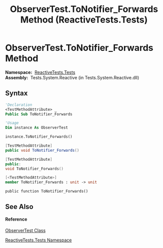 ﻿---
title: ObserverTest.ToNotifier_Forwards Method  (ReactiveTests.Tests)
TOCTitle: ToNotifier_Forwards Method
ms:assetid: M:ReactiveTests.Tests.ObserverTest.ToNotifier_Forwards
ms:mtpsurl: https://msdn.microsoft.com/en-us/library/reactivetests.tests.observertest.tonotifier_forwards(v=VS.103)
ms:contentKeyID: 36621095
ms.date: 06/28/2011
mtps_version: v=VS.103
f1_keywords:
- ReactiveTests.Tests.ObserverTest.ToNotifier_Forwards
dev_langs:
- CSharp
- JScript
- VB
- FSharp
- c++
---

# ObserverTest.ToNotifier\_Forwards Method

**Namespace:**  [ReactiveTests.Tests](hh289046\(v=vs.103\).md)  
**Assembly:**  Tests.System.Reactive (in Tests.System.Reactive.dll)

## Syntax

``` vb
'Declaration
<TestMethodAttribute> _
Public Sub ToNotifier_Forwards
```

``` vb
'Usage
Dim instance As ObserverTest

instance.ToNotifier_Forwards()
```

``` csharp
[TestMethodAttribute]
public void ToNotifier_Forwards()
```

``` c++
[TestMethodAttribute]
public:
void ToNotifier_Forwards()
```

``` fsharp
[<TestMethodAttribute>]
member ToNotifier_Forwards : unit -> unit 
```

``` jscript
public function ToNotifier_Forwards()
```

## See Also

#### Reference

[ObserverTest Class](hh289097\(v=vs.103\).md)

[ReactiveTests.Tests Namespace](hh289046\(v=vs.103\).md)

